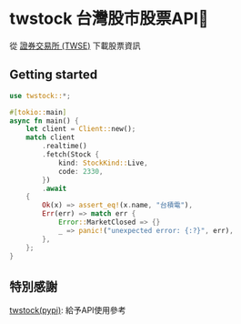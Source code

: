 # twstock 台灣股市股票API🦀

從 [證券交易所 (TWSE)](https://www.twse.com.tw/zh/index.html) 下載股票資訊

## Getting started

```rust
use twstock::*;

#[tokio::main]
async fn main() {
    let client = Client::new();
    match client
        .realtime()
        .fetch(Stock {
            kind: StockKind::Live,
            code: 2330,
        })
        .await
    {
        Ok(x) => assert_eq!(x.name, "台積電"),
        Err(err) => match err {
            Error::MarketClosed => {}
            _ => panic!("unexpected error: {:?}", err),
        },
    };
}
```

## 特別感謝

[twstock(pypi)](https://github.com/mlouielu/twstock?tab=readme-ov-file): 給予API使用參考